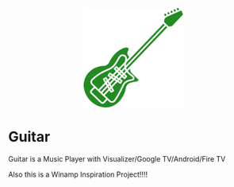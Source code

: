 <p align="center">
	<img src="Guitar.png" width="200" height="200" alt="Guitar">  
</p>

# Guitar
Guitar is a Music Player with Visualizer/Google TV/Android/Fire TV

Also this is a Winamp Inspiration Project!!!!
